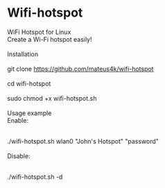 # Wifi-hotspot
WiFi Hotspot for Linux
<br>Create a Wi-Fi hotspot easily!<br>
<br>Installation<br>
<br>git clone https://github.com/mateus4k/wifi-hotspot<br>
<br>cd wifi-hotspot<br>
<br>sudo chmod +x wifi-hotspot.sh<br>
<br>Usage example<br>
Enable:

<br>./wifi-hotspot.sh wlan0 "John's Hotspot" "password"<br>
<br>Disable:<br>

<br>./wifi-hotspot.sh -d<br>

